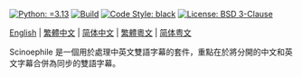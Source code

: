[![Python: =3.13](https://img.shields.io/badge/python-3.13-green.svg)](https://docs.python.org/3/whatsnew/3.13.html)
[![Build](https://github.com/KarlTDebiec/Scinoephile/actions/workflows/build.yml/badge.svg)](https://github.com/KarlTDebiec/Scinoephile/actions/workflows/build.yml)
[![Code Style: black](https://img.shields.io/badge/code%20style-black-000000.svg)](https://github.com/psf/black)
[![License: BSD 3-Clause](https://img.shields.io/badge/license-BSD%203--Clause-blue.svg)](https://opensource.org/licenses/BSD-3-Clause)

[English](README.md) | [繁體中文](docs/README.zh-hant.md) | [简体中文](docs/README.zh-hans.md) | [繁體粵文](docs/README.yue-hant.md) | [简体粤文](docs/README.yue-hans.md)

Scinoephile 是一個用於處理中英文雙語字幕的套件，重點在於將分開的中文和英文字幕合併為同步的雙語字幕。
